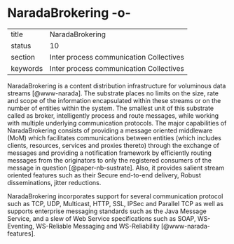 # NaradaBrokering -o-


|          |                                         |
| -------- | --------------------------------------- |
| title    | NaradaBrokering                         | 
| status   | 10                                      |
| section  | Inter process communication Collectives |
| keywords | Inter process communication Collectives |



NaradaBrokering is a content distribution infrastructure for
voluminous data streams [@www-narada].  The substrate places no
limits on the size, rate and scope of the information encapsulated
within these streams or on the number of entities within the
system. The smallest unit of this substrate called as broker,
intelligently process and route messages, while working with multiple
underlying communication protocols. The major capabilities of
NaradaBrokering consists of providing a message oriented middleware
(MoM) which facilitates communications between entities (which
includes clients, resources, services and proxies thereto) through the
exchange of messages and providing a notification framework by
efficiently routing messages from the originators to only the
registered consumers of the message in
question [@paper-nb-sustrate]. Also, it provides salient stream
oriented features such as their Secure end-to-end delivery, Robust
disseminations, jitter reductions.

NaradaBrokering incorporates support for several communication
protocol such as TCP, UDP, Multicast, HTTP, SSL, IPSec and Parallel
TCP as well as supports enterprise messaging standards such as the
Java Message Service, and a slew of Web Service specifications such as
SOAP, WS-Eventing, WS-Reliable Messaging and
WS-Reliability [@www-narada-features].



     
